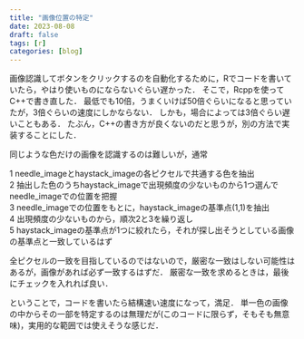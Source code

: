 ```yaml
---
title: "画像位置の特定"
date: 2023-08-08
draft: false
tags: [r]
categories: [blog]
---
```


画像認識してボタンをクリックするのを自動化するために，Rでコードを書いていたら，やはり使いものにならないぐらい遅かった．
そこで，Rcppを使ってC++で書き直した．
最低でも10倍，うまくいけば50倍ぐらいになると思っていたが，3倍ぐらいの速度にしかならない．
しかも，場合によっては3倍ぐらい遅いこともある．
たぶん，C++の書き方が良くないのだと思うが，別の方法で実装することにした．

同じような色だけの画像を認識するのは難しいが，通常

1 needle_imageとhaystack_imageの各ピクセルで共通する色を抽出   
2 抽出した色のうちhaystack_imageで出現頻度の少ないものから1つ選んでneedle_imageでの位置を把握    
3 needle_imageでの位置をもとに，haystack_imageの基準点(1,1)を抽出    
4 出現頻度の少ないものから，順次2と3を繰り返し    
5 haystack_imageの基準点が1つに絞れたら，それが探し出そうとしている画像の基準点と一致しているはず     

全ピクセルの一致を目指しているのではないので，厳密な一致はしない可能性はあるが，画像があれば必ず一致するはずだ．
厳密な一致を求めるときは，最後にチェックを入れれば良い．

ということで，コードを書いたら結構速い速度になって，満足．
単一色の画像の中からその一部を特定するのは無理だが(このコードに限らず，そもそも無意味)，実用的な範囲では使えそうな感じだ．
